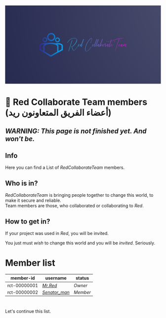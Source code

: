 <img src="https://github.com/Red-Collaborate-Team/Team-Members/blob/main/RedCollaborateTeam_1200x600.png?raw=true" style="
            object-fit:contain;
            width:700px;
            height:auto;">

# 👑 Red Collaborate Team members (أعضاء الفريق المتعاونون ريد)

## _WARNING: This page is not finished yet. And won't be._

## Info

Here you can find a List of _RedCollaborateTeam_ members.

## Who is in?

_RedCollaborateTeam_ is bringing people together to change this world, to make it secure and reliable.<br/>
Team members are those, who collaborated or collaborating to _Red_.

## How to get in?

If your project was used in _Red_, you will be invited.

You just must _wish_ to change this world and you will be _invited._ Seriously.

# Member list

| member-id | username | status |
|-----------|----------|--------|
| rct-00000001 | _[Mr.Red](https://github.com/vladimirrogozin)_ | _Owner_ |
| rct-00000002 | _[Senator_man](https://github.com/nicksenator)_ | _Member_ |

#
Let's continue this list.

